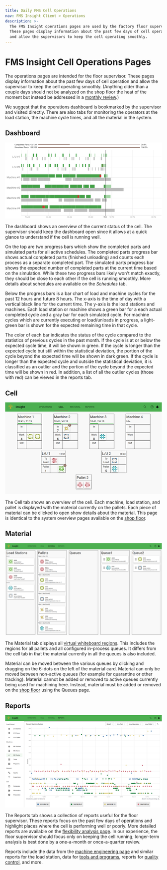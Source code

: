 ```yaml
---
title: Daily FMS Cell Operations
nav: FMS Insight Client > Operations
description: >-
  The FMS Insight operations pages are used by the factory floor supervisors.
  These pages display information about the past few days of cell operation
  and allow the supervisors to keep the cell operating smoothly.
---
```


# FMS Insight Cell Operations Pages

The operations pages are intended for the floor supervisor. These pages display information about
the past few days of cell operation and allow the supervisor to keep the cell operating smoothly.
(Anything older than a couple days should not be analyzed on the shop floor the heat of the moment but
instead be addressed in a [monthly review](improve-fms).)

We suggest that the operations dashboard is bookmarked by the supervisor and visited directly.
There are also tabs for monitoring the operators at the load station, the machine cycle times,
and all the material in the system.

## Dashboard

![Screenshot of Dashboard](screenshots/insight-dashboard.png)

The dashboard shows an overview of the current status of the cell.
The supervisor should keep the dashboard open since it allows at a quick glance to
understand if the cell is running well.

On the top are two progress bars which show the completed parts and simulated
parts for all active schedules. The completed parts progress bar shows actual
completed parts (finished unloading) and counts each process as a separate
completed part. The simulated parts progress bar shows the expected number of
completed parts at the current time based on the simulation. While these two
progress bars likely won't match exactly, they should be close to each other if
the cell is running smoothly. More details about schedules are available on
the _Schedules_ tab.

Below the progress bars is a bar chart of load and machine cycles for the past
12 hours and future 8 hours. The x-axis is the time of day with a vertical
black line for the current time. The y-axis is the load stations and machines.
Each load station or machine shows a green bar for a each actual completed cycle
and a gray bar for each simulated cycle. For machine cycles which are currently
executing or load/unloads in progress, a light-green bar is shown for the
expected remaining time in that cycle.

The color of each bar indicates the status of the cycle compared to the statistics
of previous cycles in the past month. If the cycle is at or below the expected cycle
time, it will be shown in green. If the cycle is longer than the expected cycle
but still within the statistical deviation, the portion of the cycle beyond the
expected time will be shown in dark green. If
the cycle is longer than the expected cycle and outside the statistical deviation,
it is classified as an outlier and the portion of the cycle beyond the expected time will be shown in red.
In addition, a list of all the outlier cycles (those with red) can be viewed in the reports tab.

## Cell

![Screenshot of System Overview](screenshots/insight-operations-overview.png)

The Cell tab shows an overview of the cell. Each machine, load station, and pallet
is displayed with the material currently on the pallets. Each piece of material can be
clicked to open show details about the material. This page is identical to the
system overview pages available on the [shop floor](client-station-monitor).

## Material

![Screenshot of Material screen](screenshots/insight-operations-material.png)

The Material tab displays all [virtual whiteboard regions](material-tracking). This includes the regions for all pallets
and all configured in-process queues. It differs from the cell tab in that the material currently in all the queues is also included.

Material can be moved between the various queues by clicking and dragging on the 6-dots on the left of
the material card. Material can only be moved between non-active queues (for example for quarantine or other tracking). Material
cannot be added or removed to active queues currently being used for machining here. Instead, material
must be added or removed on the [shop floor](client-station-monitor) using the Queues page.

## Reports

![Screenshot of Operations Reports](screenshots/insight-operations-reports.png)

The Reports tab shows a collection of reports useful for the floor supervisor. These reports focus on the
past few days of operations and highlight places where the cell is performing well or poorly.
More detailed reports are available on the [flexibility analysis page](client-efficiency).
In our experience, the floor supervisor should focus only on keeping the cell running; longer-term analysis
is best done by a one-a-month or once-a-quarter review.

Reports include the data from the [machine engineering page](client-engineering) and similar
reports for the load station, data for [tools and programs](client-tools-programs), reports for
[quality control](client-quality), and more.
